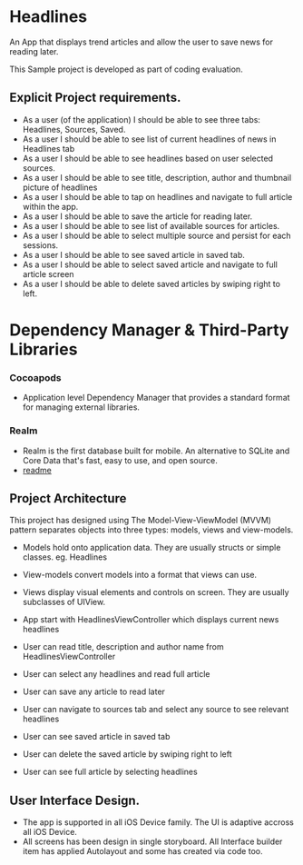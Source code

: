 # Headlines
An App that displays trend articles and allow the user to save news for reading later.

This Sample project is developed as part of coding evaluation.

## Explicit Project requirements.
-    As a user (of the application) I should be able to see three tabs: Headlines, Sources, Saved.
-    As a user I should be able to see list of current headlines of news in Headlines tab
-    As a user I should be able to see headlines based on user selected sources. 
-    As a user I should be able to see  title, description, author and thumbnail picture of headlines
-    As a user I should be able to tap on headlines and navigate to full article within the app.
-    As a user I should be able to save the article for reading later.
-    As a user I should be able to see list of available sources for articles.
-    As a user I should be able to select multiple source and persist for each sessions.
-    As a user I should be able to see saved article in saved tab.
-    As a user I should be able to select saved article and navigate to full article screen
-    As a user I should be able to delete saved articles by swiping right to left.

# Dependency Manager & Third-Party Libraries

### Cocoapods 
-   Application level Dependency Manager that provides a standard format for managing external libraries.
### Realm 
-  Realm is the first database built for mobile. An alternative to SQLite and Core Data that's fast, easy to use, and open source.
- [readme](https://github.com/pratik-bhaliya/Headlines/blob/master/Model/Doc.md)

## Project Architecture
This project has designed using The Model-View-ViewModel (MVVM) pattern separates objects into three types: models, views and view-models.

-   Models hold onto application data. They are usually structs or simple classes. eg. Headlines
-   View-models convert models into a format that views can use.
-   Views display visual elements and controls on screen. They are usually subclasses of UIView.

-   App start with HeadlinesViewController which displays current news headlines
-   User can read title, description and author name from HeadlinesViewController
-   User can select any headlines and read full article
-   User can save any article to read later
-   User can navigate to sources tab and select any source to see relevant headlines
-   User can see saved article in saved tab
-   User can delete the saved article by swiping right to left
-   User can see full article by selecting headlines

## User Interface Design.
-   The app is supported in all iOS Device family. The UI is adaptive accross all iOS Device.
-   All screens has been design in single storyboard. All Interface builder item has applied Autolayout and some has created via code too.
